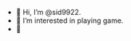 - 👋 Hi, I’m @sid9922.
- 👀 I’m interested in playing game.
-  👋 

<!---
sid9922/sid9922 is a ✨ special ✨ repository because its `README.md` (this file) appears on your GitHub profile.
You can click the Preview link to take a look at your changes.
--->
